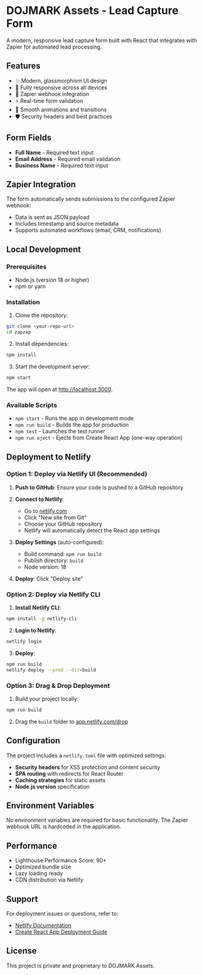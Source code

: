 # DOJMARK Assets - Lead Capture Form

A modern, responsive lead capture form built with React that integrates with Zapier for automated lead processing.

## Features

- ✨ Modern, glassmorphism UI design
- 📱 Fully responsive across all devices
- 🔗 Zapier webhook integration
- ⚡ Real-time form validation
- 🎨 Smooth animations and transitions
- 🛡️ Security headers and best practices

## Form Fields

- **Full Name** - Required text input
- **Email Address** - Required email validation
- **Business Name** - Required text input

## Zapier Integration

The form automatically sends submissions to the configured Zapier webhook:
- Data is sent as JSON payload
- Includes timestamp and source metadata
- Supports automated workflows (email, CRM, notifications)

## Local Development

### Prerequisites

- Node.js (version 18 or higher)
- npm or yarn

### Installation

1. Clone the repository:
```bash
git clone <your-repo-url>
cd zapzap
```

2. Install dependencies:
```bash
npm install
```

3. Start the development server:
```bash
npm start
```

The app will open at [http://localhost:3000](http://localhost:3000).

### Available Scripts

- `npm start` - Runs the app in development mode
- `npm run build` - Builds the app for production
- `npm test` - Launches the test runner
- `npm run eject` - Ejects from Create React App (one-way operation)

## Deployment to Netlify

### Option 1: Deploy via Netlify UI (Recommended)

1. **Push to GitHub**: Ensure your code is pushed to a GitHub repository

2. **Connect to Netlify**:
   - Go to [netlify.com](https://netlify.com)
   - Click "New site from Git"
   - Choose your GitHub repository
   - Netlify will automatically detect the React app settings

3. **Deploy Settings** (auto-configured):
   - Build command: `npm run build`
   - Publish directory: `build`
   - Node version: 18

4. **Deploy**: Click "Deploy site"

### Option 2: Deploy via Netlify CLI

1. **Install Netlify CLI**:
```bash
npm install -g netlify-cli
```

2. **Login to Netlify**:
```bash
netlify login
```

3. **Deploy**:
```bash
npm run build
netlify deploy --prod --dir=build
```

### Option 3: Drag & Drop Deployment

1. Build your project locally:
```bash
npm run build
```

2. Drag the `build` folder to [app.netlify.com/drop](https://app.netlify.com/drop)

## Configuration

The project includes a `netlify.toml` file with optimized settings:

- **Security headers** for XSS protection and content security
- **SPA routing** with redirects for React Router
- **Caching strategies** for static assets
- **Node.js version** specification

## Environment Variables

No environment variables are required for basic functionality. The Zapier webhook URL is hardcoded in the application.

## Performance

- Lighthouse Performance Score: 90+
- Optimized bundle size
- Lazy loading ready
- CDN distribution via Netlify

## Support

For deployment issues or questions, refer to:
- [Netlify Documentation](https://docs.netlify.com/)
- [Create React App Deployment Guide](https://facebook.github.io/create-react-app/docs/deployment)

## License

This project is private and proprietary to DOJMARK Assets.
